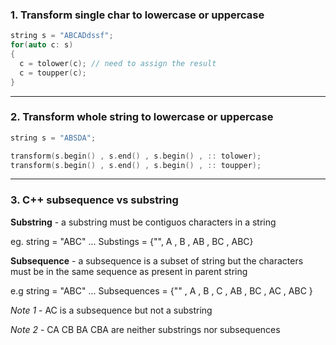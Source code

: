 ### 1. Transform single char to lowercase or uppercase

``` C++
string s = "ABCADdssf";
for(auto c: s)
{
  c = tolower(c); // need to assign the result 
  c = toupper(c);
}
```
---
### 2. Transform whole string to lowercase or uppercase
``` C++
string s = "ABSDA";

transform(s.begin() , s.end() , s.begin() , :: tolower);
transform(s.begin() , s.end() , s.begin() , :: toupper);
```
---
### 3. C++ subsequence vs substring

**Substring** - a substring must be contiguos characters in a string

eg. string = "ABC" ...
Substings = {"", A , B , AB , BC , ABC}

**Subsequence** - a subsequence is a subset of string but the characters must be in the same sequence as present in parent string

e.g string = "ABC" ...
Subsequences = {"" , A , B , C , AB , BC , AC , ABC }

*Note 1* - AC is a subsequence but not a substring

*Note 2* - CA CB BA CBA are neither substrings nor subsequences

